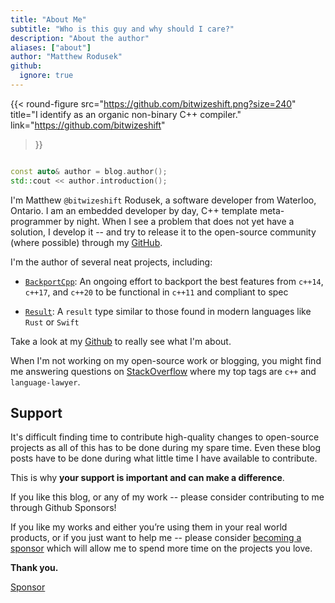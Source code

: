 ```yaml
---
title: "About Me"
subtitle: "Who is this guy and why should I care?"
description: "About the author"
aliases: ["about"]
author: "Matthew Rodusek"
github:
  ignore: true
---
```


{{< round-figure
  src="https://github.com/bitwizeshift.png?size=240"
  title="I identify as an organic non-binary C++ compiler."
  link="https://github.com/bitwizeshift"
>}}

```cpp

const auto& author = blog.author();
std::cout << author.introduction();

```

I'm Matthew `@bitwizeshift` Rodusek, a software developer from Waterloo, Ontario.
I am an embedded developer by day, C++ template meta-programmer by
night. When I see a problem that does not yet have a solution, I develop it --
and try to release it to the open-source community (where possible) through my
[GitHub](https://github.com/bitwizeshift).

I'm the author of several neat projects, including:

* [`BackportCpp`](https://github.com/bitwizeshift/backportcpp): An ongoing
  effort to backport the best features from `c++14`, `c++17`, and `c++20` to be
  functional in `c++11` and compliant to spec

* [`Result`](https://github.com/bitwizeshift/result): A `result` type similar to
  those found in modern languages like `Rust` or `Swift`

Take a look at my [Github](https://github.com/bitwizeshift) to really see what
I'm about.

When I'm not working on my open-source work or blogging, you might find me
answering questions on [StackOverflow](https://stackoverflow.com/users/1678770)
where my top tags are `c++` and `language-lawyer`.

## Support

It's difficult finding time to contribute high-quality changes to open-source
projects as all of this has to be done during my spare time. Even these blog
posts have to be done during what little time I have available to contribute.

This is why **your support is important and can make a difference**.

If you like this blog, or any of my work -- please consider contributing to me
through Github Sponsors!

If you like my works and either you’re using them in your real world products,
or if you just want to help me -- please consider
[becoming a sponsor](https://github.com/sponsors/bitwizeshift)
which will allow me to spend more time on the projects you love.

**Thank you.**

<a class="github-button" href="https://github.com/sponsors/mrodusek" data-color-scheme="no-preference: light; light: light; dark: dark;" data-icon="octicon-heart" data-size="large" aria-label="Sponsor @mrodusek on GitHub">Sponsor</a>
